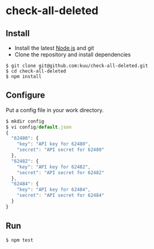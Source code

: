 # check-all-deleted

## Install
* Install the latest [Node.js](https://nodejs.org) and git
* Clone the repository and install dependencies
```
$ git clone git@github.com:kuu/check-all-deleted.git
$ cd check-all-deleted
$ npm install
```

## Configure
Put a config file in your work directory.
```js
$ mkdir config
$ vi config/default.json
{
  "62480": {
    "key": "API key for 62480",
    "secret": "API secret for 62480"
  },
  "62482": {
    "key": "API key for 62482",
    "secret": "API secret for 62482"
  },
  "62484": {
    "key": "API key for 62484",
    "secret": "API secret for 62484"
  }
}
```

## Run
```
$ npm test
```
